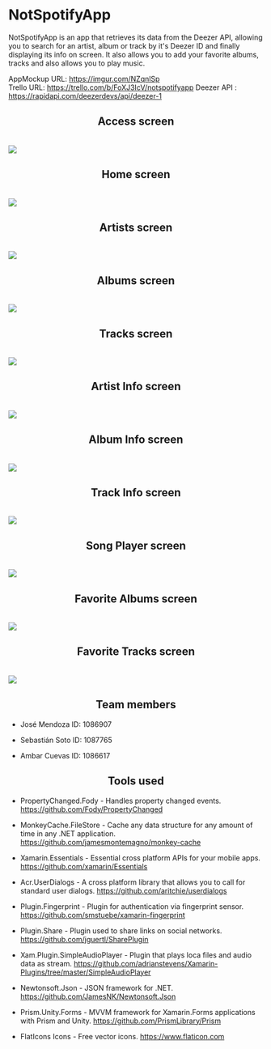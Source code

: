 # NotSpotifyApp
NotSpotifyApp is an app that retrieves its data from the Deezer API, allowing you to search for an artist, album or track by it's Deezer ID and finally displaying its info on screen. It also allows you to add your favorite albums, tracks and also allows you to play music. 

AppMockup URL: https://imgur.com/NZqnlSp  
Trello URL: https://trello.com/b/FoXJ3IcV/notspotifyapp
Deezer API : https://rapidapi.com/deezerdevs/api/deezer-1
 
<h2 style="text-align: center;"><strong>Access screen</strong></h2>
<br>
<img src="AccessPage.PNG" />

<h2 style="text-align: center;"><strong>Home screen</strong></h2>
<br>
<img src="HomePage.PNG"/>

<h2 style="text-align: center;"><strong>Artists screen</strong></h2>
<br>
<img src="ArtistPage.PNG"/>

<h2 style="text-align: center;"><strong>Albums screen</strong></h2>
<br>
<img src="AlbumPage.PNG" />

<h2 style="text-align: center;"><strong>Tracks screen</strong></h2>
<br>
<img src="TrackPage.PNG"/>

<h2 style="text-align: center;"><strong>Artist Info screen</strong></h2>
<br>
<img src="ArtistInfoPage.PNG"/>

<h2 style="text-align: center;"><strong>Album Info screen</strong></h2>
<br>
<img src="AlbumInfoPage.PNG"/>

<h2 style="text-align: center;"><strong>Track Info screen</strong></h2>
<br>
<img src="TrackInfoPage.PNG"/>

<h2 style="text-align: center;"><strong>Song Player screen</strong></h2>
<br>
<img src="SongPlayerPage.PNG"/>

<h2 style="text-align: center;"><strong>Favorite Albums screen</strong></h2>
<br>
<img src="FavoriteAlbumsPage.PNG"/>

<h2 style="text-align: center;"><strong>Favorite Tracks screen</strong></h2>
<br>
<img src="FavoriteTracksPage.PNG"/>

<h2 style="text-align: center;"><strong>Team members</strong></h2>

- José Mendoza ID: 1086907

- Sebastián Soto ID: 1087765

- Ambar Cuevas ID: 1086617

<h2 style="text-align: center;"><strong>Tools used</strong></h2>

- PropertyChanged.Fody - Handles property changed events.
  https://github.com/Fody/PropertyChanged

- MonkeyCache.FileStore - Cache any data structure for any amount of time in any .NET application.
  https://github.com/jamesmontemagno/monkey-cache

- Xamarin.Essentials - Essential cross platform APIs for your mobile apps.
  https://github.com/xamarin/Essentials

- Acr.UserDialogs - A cross platform library that allows you to call for standard user dialogs. 
  https://github.com/aritchie/userdialogs

- Plugin.Fingerprint - Plugin for authentication via fingerprint sensor.
  https://github.com/smstuebe/xamarin-fingerprint

- Plugin.Share - Plugin used to share links on social networks.
  https://github.com/jguertl/SharePlugin

- Xam.Plugin.SimpleAudioPlayer - Plugin that plays loca files and audio data as stream. 
  https://github.com/adrianstevens/Xamarin-Plugins/tree/master/SimpleAudioPlayer

- Newtonsoft.Json - JSON framework for .NET.
  https://github.com/JamesNK/Newtonsoft.Json

- Prism.Unity.Forms - MVVM framework for Xamarin.Forms applications with Prism and Unity.
  https://github.com/PrismLibrary/Prism

- FlatIcons Icons - Free vector icons. 
  https://www.flaticon.com
